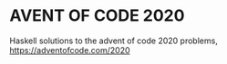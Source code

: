 # AVENT OF CODE 2020
Haskell solutions to the advent of code 2020 problems, <https://adventofcode.com/2020>
